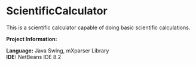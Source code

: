 # ScientificCalculator

This is a scientific calculator capable of doing basic scientific calculations.

**Project Information:**

**Language:** Java Swing, mXparser Library<br/>
**IDE:** NetBeans IDE 8.2
